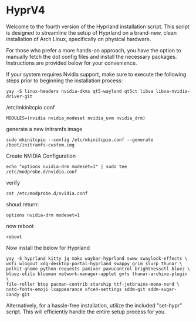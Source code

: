# HyprV4
Welcome to the fourth version of the Hyprland installation script. This script is designed to streamline the setup of Hyprland on a brand-new, clean installation of Arch Linux, specifically on physical hardware.

For those who prefer a more hands-on approach, you have the option to manually fetch the dot config files and install the necessary packages. Instructions are provided below for your convenience.

If your system requires Nvidia support, make sure to execute the following steps prior to beginning the installation process:
```
yay -S linux-headers nvidia-dkms qt5-wayland qt5ct libva libva-nvidia-driver-git

```
/etc/mkinitcpio.conf
```
MODULES=(nvidia nvidia_modeset nvidia_uvm nvidia_drm)
```
generate a new initramfs image
```
sudo mkinitcpio --config /etc/mkinitcpio.conf --generate /boot/initramfs-custom.img
```
Create NVIDIA Configuration
```
echo "options nvidia-drm modeset=1" | sudo tee /etc/modprobe.d/nvidia.conf
```
verify
```
cat /etc/modprobe.d/nvidia.conf
```
shoud return: 
```
options nvidia-drm modeset=1
```
now reboot
```
reboot
```

Now install the below for Hyprland

```
yay -S hyprland kitty jq mako waybar-hyprland swww swaylock-effects \
wofi wlogout xdg-desktop-portal-hyprland swappy grim slurp thunar \
polkit-gnome python-requests pamixer pavucontrol brightnessctl bluez \
bluez-utils blueman network-manager-applet gvfs thunar-archive-plugin \
file-roller btop pacman-contrib starship ttf-jetbrains-mono-nerd \
noto-fonts-emoji lxappearance xfce4-settings sddm-git sddm-sugar-candy-git 
```

Alternatively, for a hassle-free installation, utilize the included "set-hypr" script. This will efficiently handle the entire setup process for you.